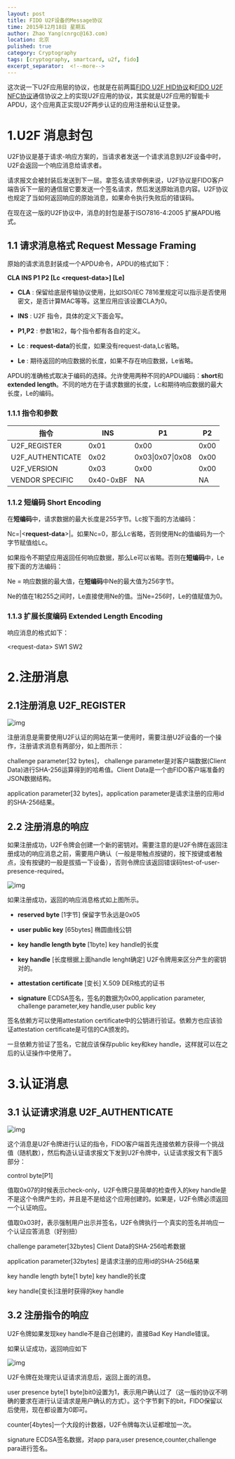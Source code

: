 ```yaml
---
layout: post
title: FIDO U2F设备的Message协议
time: 2015年12月18日 星期五
author: Zhao Yang(cnrgc@163.com)
location: 北京
pulished: true
category: Cryptography
tags: [cryptography, smartcard, u2f, fido]
excerpt_separator:  <!--more-->
---
```


这次说一下U2F应用层的协议，也就是在前两篇[FIDO U2F HID协议](https://youngbug.github.io/smartcard/2015/12/15/FIDO-U2F-HID-protocol.html)和[FIDO U2F NFC协议](https://youngbug.github.io/cryptography/2015/12/16/FIDO-U2F-NFC-protocol.html)通信协议之上的实现U2F应用的协议，其实就是U2F应用的智能卡APDU，这个应用真正实现U2F两步认证的应用注册和认证登录。

<!--more-->

# 1.U2F 消息封包

U2F协议是基于请求-响应方案的，当请求者发送一个请求消息到U2F设备中时，U2F会返回一个响应消息给请求者。

请求报文会被封装后发送到下一层。拿签名请求举例来说，U2F协议是FIDO客户端告诉下一层的通信层它要发送一个签名请求，然后发送原始消息内容。U2F协议也规定了当如何返回响应的原始消息，如果命令执行失败后的错误码。

在现在这一版的U2F协议中，消息的封包是基于ISO7816-4:2005 扩展APDU格式。

## 1.1 请求消息格式 Request Message Framing

原始的请求消息封装成一个APDU命令，APDU的格式如下：

**CLA INS P1 P2 \[Lc &lt;request-data&gt;\] \[Le\]**

- **CLA** : 保留给底层传输协议使用，比如ISO/IEC 7816里规定可以指示是否使用密文，是否计算MAC等等。这里应用应该设置CLA为0。

- **INS** : U2F 指令，具体的定义下面会写。

- **P1,P2** : 参数1和2，每个指令都有各自的定义。

- **Lc** : **request-data**的长度，如果没有request-data,Lc省略。

- **Le** : 期待返回的响应数据的长度，如果不存在响应数据，Le省略。

APDU的准确格式取决于编码的选择。允许使用两种不同的APDU编码：**short**和**extended length**。不同的地方在于请求数据的长度，Lc和期待响应数据的最大长度，Le的编码。

### 1.1.1 指令和参数
|指令|INS|P1|P2|
|-|-|-|-|
|U2F_REGISTER|0x01|0x00|0x00|
|U2F_AUTHENTICATE|0x02|0x03\|0x07\|0x08|0x00|
|U2F_VERSION|0x03|0x00|0x00|
|VENDOR SPECIFIC|0x40-0xBF|NA|NA|

### 1.1.2 短编码 Short Encoding

在**短编码**中，请求数据的最大长度是255字节。Lc按下面的方法编码：

Nc=|\<**request-data**\>|。如果Nc=0，那么Lc省略，否则使用Nc的值编码为一个字节赋值给Lc。

如果指令不期望应用返回任何响应数据，那么Le可以省略。否则在**短编码**中，Le按下面的方法编码：

Ne = 响应数据的最大值，在**短编码**中Ne的最大值为256字节。

Ne的值在1和255之间时，Le直接使用Ne的值。当Ne=256时，Le的值赋值为0。

### 1.1.3 扩展长度编码 Extended Length Encoding

响应消息的格式如下：

&lt;request-data&gt; SW1 SW2

# 2.注册消息

## 2.1注册消息 U2F_REGISTER

![img](/assets/blog_image/2015/20151218001.png)

注册消息是需要使用U2F认证的网站在第一使用时，需要注册U2F设备的一个操作，注册请求消息有两部分，如上图所示：

challenge parameter[32 bytes]， challenge parameter是对客户端数据(Client Data)进行SHA-256运算得到的哈希值。Client Data是一个由FIDO客户端准备的JSON数据结构。

application parameter[32 bytes]，application parameter是请求注册的应用id的SHA-256结果。


## 2.2 注册消息的响应

如果注册成功，U2F令牌会创建一个新的密钥对。需要注意的是U2F令牌在返回注册成功的响应消息之前，需要用户确认（一般是带触点按键的，按下按键或者触点，没有按键的一般是拔插一下设备），否则令牌应该返回错误码test-of-user-presence-required。

![img](/assets/blog_image/2015/20151218002.png)

如果注册成功，返回的响应消息格式如上图所示。

- **reserved byte** [1字节] 保留字节永远是0x05

- **user public key** [65bytes] 椭圆曲线公钥

- **key handle length byte** [1byte]  key handle的长度

- **key handle** [长度根据上面handle lenght确定] U2F令牌用来区分产生的密钥对的。

- **attestation certificate** [变长] X.509 DER格式的证书

- **signature** ECDSA签名，签名的数据为0x00,application parameter, challenge parameter,key handle,user public key

签名依赖方可以使用attestation certificate中的公钥进行验证。依赖方也应该验证attestation certificate是可信的CA颁发的。

一旦依赖方验证了签名，它就应该保存public key和key handle，这样就可以在之后的认证操作中使用了。


# 3.认证消息

## 3.1 认证请求消息 U2F_AUTHENTICATE

![img](/assets/blog_image/2015/20151218003.png)

这个消息是U2F令牌进行认证的指令，FIDO客户端首先连接依赖方获得一个挑战值（随机数），然后构造认证请求报文下发到U2F令牌中，认证请求报文有下面5部分：

control byte[P1] 

值取0x07的时候表示check-only，U2F令牌只是简单的检查传入的key handle是不是这个令牌产生的，并且是不是给这个应用创建的。如果是，U2F令牌必须返回一个认证响应。

值取0x03时，表示强制用户出示并签名，U2F令牌执行一个真实的签名并响应一个认证应答消息（好别扭）


challenge parameter[32bytes] Client Data的SHA-256哈希数据

application parameter[32bytes]  是请求注册的应用id的SHA-256结果

key handle length byte[1 byte] key handle的长度

key handle[变长]注册时获得的key handle

## 3.2 注册指令的响应

U2F令牌如果发现key handle不是自己创建的，直接Bad Key Handle错误。

如果认证成功，返回响应如下

![img](/assets/blog_image/2015/20151218004.png)

U2F令牌在处理完认证请求消息后，返回上面的消息。

user presence byte[1 byte]bit0设置为1，表示用户确认过了（这一版的协议不明确的要求在进行认证请求是用户确认的方式）。这个字节剩下的bit，FIDO保留以后使用，现在都设置为0即可。

counter[4bytes]一个大段的计数器，U2F令牌每次认证都增加一次。

signature ECDSA签名数据，对app para,user presence,counter,challenge para进行签名。

